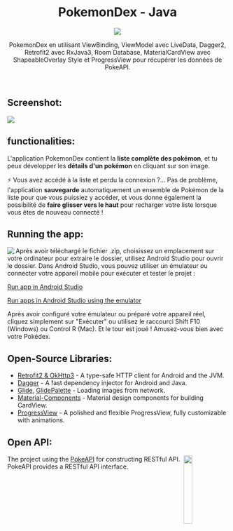 <h1 align="center">PokemonDex - Java</h1>

<p align="center">
<img src="https://www.pngall.com/wp-content/uploads/13/Pokemon-Logo-PNG-Images.png"/>
</p>

<p align="center">  
PokemonDex en utilisant ViewBinding, ViewModel avec LiveData, Dagger2, Retrofit2 avec RxJava3, Room Database, MaterialCardView avec ShapeableOverlay Style et ProgressView pour récupérer les données de PokeAPI.
</p>
</br>

## Screenshot:

<img src="https://i.postimg.cc/JnKsrSNM/Saad-Elbahi.png">

## functionalities:
L'application PokemonDex contient la **liste complète des pokémon**, et tu peux développer les **détails d'un pokémon** en cliquant sur son image.

⚡️ Vous avez accédé à la liste et perdu la connexion ?... Pas de problème, l'application **sauvegarde** automatiquement un ensemble de Pokémon de la liste pour que vous puissiez y accéder, et vous donne également la possibilité de **faire glisser vers le haut** pour recharger votre liste lorsque vous êtes de nouveau connecté !

## Running the app:
<img src="https://i.postimg.cc/6qVmSLn7/Whats-App-Image-2023-04-15-at-14-20-18.jpg" align="left">


Après avoir téléchargé le fichier .zip, choisissez un emplacement sur votre ordinateur pour extraire le dossier, utilisez Android Studio pour ouvrir le dossier. Dans Android Studio, vous pouvez utiliser un émulateur ou connecter votre appareil mobile pour exécuter et tester le projet :

[Run app in Android Studio](https://developer.android.com/training/basics/firstapp/running-app?hl=pt-br#:~:text=No%20Android%20Studio%2C%20crie%20um,voc%C3%AA%20quer%20executar%20o%20app.)

[Run apps in Android Studio using the emulator](https://developer.android.com/studio/run/emulator?hl=pt-br)

Après avoir configuré votre émulateur ou préparé votre appareil réel, cliquez simplement sur "Exécuter" ou utilisez le raccourci Shift F10 (Windows) ou Control R (Mac). Et le tour est joué ! Amusez-vous bien avec votre Pokédex.




## Open-Source Libraries:
- [Retrofit2 & OkHttp3](https://github.com/square/retrofit) - A type-safe HTTP client for Android and the JVM.
- [Dagger](https://github.com/google/dagger) - A fast dependency injector for Android and Java.
- [Glide](https://github.com/bumptech/glide), [GlidePalette](https://github.com/florent37/GlidePalette) - Loading images from network.
- [Material-Components](https://github.com/material-components/material-components-android) - Material design components for building CardView.
- [ProgressView](https://github.com/skydoves/progressview) - A polished and flexible ProgressView, fully customizable with animations.




## Open API:
<img src="https://user-images.githubusercontent.com/85010162/150532477-e758e4db-6261-47da-81da-815139a0be8d.png" align="right" width="20%"/>


The project using the [PokeAPI](https://pokeapi.co/) for constructing RESTful API.<br>
PokeAPI provides a RESTful API interface.

